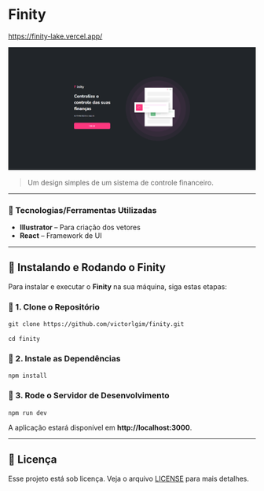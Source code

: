 # Finity

https://finity-lake.vercel.app/

<img src="layout.png" alt="Finity">

> Um design simples de um sistema de controle financeiro.

---

### 📌 Tecnologias/Ferramentas Utilizadas

- **Illustrator** – Para criação dos vetores 
- **React** – Framework de UI 

---

## 🚀 Instalando e Rodando o Finity

Para instalar e executar o **Finity** na sua máquina, siga estas etapas:

### 🔹 1. Clone o Repositório

```
git clone https://github.com/victorlgim/finity.git
```
```
cd finity
```

### 🔹 2. Instale as Dependências

```
npm install
```

### 🔹 3. Rode o Servidor de Desenvolvimento

```
npm run dev
```

A aplicação estará disponível em **http://localhost:3000**.

---

## 📝 Licença

Esse projeto está sob licença. Veja o arquivo [LICENSE](LICENSE.md) para mais detalhes.




